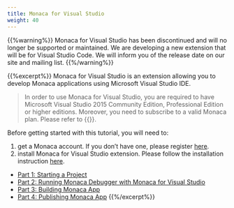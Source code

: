```yaml
---
title: Monaca for Visual Studio
weight: 40
---
```


{{%warning%}}
Monaca for Visual Studio has been discontinued and will no longer be supported or maintained. We are developing a new extension that will be for Visual Studio Code. We will inform you of the release date on our site and mailing list.
{{%/warning%}}

{{%excerpt%}}
Monaca for Visual Studio is an extension allowing you to develop Monaca applications using Microsoft Visual Studio IDE.

> In order to use Monaca for Visual Studio, you are required to have Microsoft Visual Studio 2015 Community Edition, Professional Edition or higher editions. Moreover, you need to subscribe to a valid Monaca plan. Please refer to {{<link href="https://monaca.mobi/en/pricing" title="Monaca Subscription Plans">}}.

Before getting started with this tutorial, you will need to:

1. get a Monaca account. If you don’t have one, please register [here](https://monaca.mobi/en/register/start).
2. install Monaca for Visual Studio extension. Please follow the installation instruction [here](/en/products_guide/monaca_vs/overview/#monaca-vs-installation).


- [Part 1: Starting a Project](/en/tutorials/monaca_vs/starting_project)
- [Part 2: Running Monaca Debugger with Monaca for Visual Studio](/en/tutorials/monaca_vs/testing_debugging)
- [Part 3: Building Monaca App](/en/tutorials/monaca_vs/building_app)
- [Part 4: Publishing Monaca App](/en/tutorials/monaca_vs/publishing_app)
{{%/excerpt%}}
